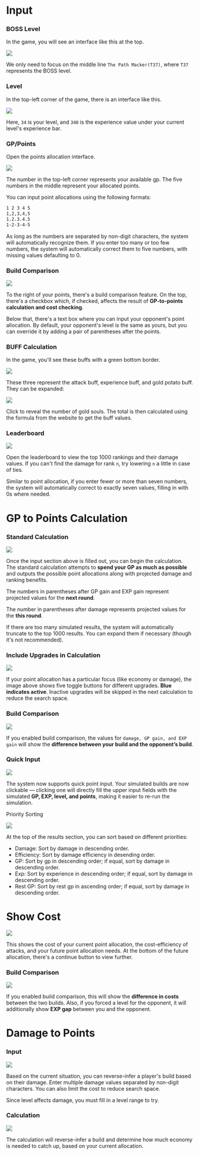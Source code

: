 # Input

### BOSS Level

In the game, you will see an interface like this at the top.

![](./images/bosslevel.png)

We only need to focus on the middle line `The Path Macker(T37)`, where `T37` represents the BOSS level.

### Level

In the top-left corner of the game, there is an interface like this.

![](./images/urlevel.png)

Here, `34` is your level, and `340` is the experience value under your current level's experience bar.

### GP/Points

Open the points allocation interface.

![](./images/points.png)

The number in the top-left corner represents your available gp. The five numbers in the middle represent your allocated points.

You can input point allocations using the following formats:

```txt
1 2 3 4 5
1,2,3,4,5
1.2.3.4.5
1-2-3-4-5
```

As long as the numbers are separated by non-digit characters, the system will automatically recognize them. If you enter too many or too few numbers, the system will automatically correct them to five numbers, with missing values defaulting to 0.

### Build Comparison

![](./images/buildcomparison-en.png)

To the right of your points, there's a build comparison feature. On the top, there's a checkbox which, if checked, affects the result of **GP-to-points calculation and cost checking**.

Below that, there's a text box where you can input your opponent's point allocation. By default, your opponent's level is the same as yours, but you can override it by adding a pair of parentheses after the points.

### BUFF Calculation

In the game, you'll see these buffs with a green bottom border.

![](./images/buff.png)

These three represent the attack buff, experience buff, and gold potato buff. They can be expanded:

![](./images/goldsoul.png)

Click to reveal the number of gold souls. The total is then calculated using the formula from the website to get the buff values.

### Leaderboard

![](./images/leaderboard.png)

Open the leaderboard to view the top 1000 rankings and their damage values. If you can't find the damage for rank `n`, try lowering `n` a little in case of ties.

Similar to point allocation, if you enter fewer or more than seven numbers, the system will automatically correct to exactly seven values, filling in with 0s where needed.

# GP to Points Calculation

### Standard Calculation

![](./images/gptodamage1-en.png)

Once the input section above is filled out, you can begin the calculation. The standard calculation attempts to **spend your GP as much as possible** and outputs the possible point allocations along with projected damage and ranking benefits.

The numbers in parentheses after GP gain and EXP gain represent projected values for the **next round**.

The number in parentheses after damage represents projected values for the **this round**.

If there are too many simulated results, the system will automatically truncate to the top 1000 results. You can expand them if necessary (though it's not recommended).

### Include Upgrades in Calculation

![](./images/includeingupgrades.png)

If your point allocation has a particular focus (like economy or damage), the image above shows five toggle buttons for different upgrades. **Blue indicates active**. Inactive upgrades will be skipped in the next calculation to reduce the search space.

### Build Comparison

![](./images/gptodamage2.png)

If you enabled build comparison, the values for `damage, GP gain, and EXP gain` will show the **difference between your build and the opponent’s build**.

### Quick Input

![](./images/gptodamage3-en.png)

The system now supports quick point input. Your simulated builds are now clickable — clicking one will directly fill the upper input fields with the simulated **GP, EXP, level, and points**, making it easier to re-run the simulation.

Priority Sorting

![](./images/gptopoints4-en.png)

At the top of the results section, you can sort based on different priorities:

+ Damage: Sort by damage in descending order.
+ Efficiency: Sort by damage efficiency in desending order.
+ GP: Sort by gp in descending order; if equal, sort by damage in descending order.
+ Exp: Sort by experience in descending order; if equal, sort by damage in descending order.
+ Rest GP: Sort by rest gp in ascending order; if equal, sort by damage in descending order.

# Show Cost

![](./images/showcost1-en.png)

This shows the cost of your current point allocation, the cost-efficiency of attacks, and your future point allocation needs. At the bottom of the future allocation, there's a continue button to view further.

### Build Comparison

![](./images/showcost2-en.png)

If you enabled build comparison, this will show the **difference in costs** between the two builds. Also, if you forced a level for the opponent, it will additionally show **EXP gap** between you and the opponent.

# Damage to Points

### Input

![](./images/dmgtopoints1-en.png)

Based on the current situation, you can reverse-infer a player's build based on their damage. Enter multiple damage values separated by non-digit characters. You can also limit the cost to reduce search space.

Since level affects damage, you must fill in a level range to try.

### Calculation

![](./images/dmgtopoints2-en.png)

The calculation will reverse-infer a build and determine how much economy is needed to catch up, based on your current allocation.

